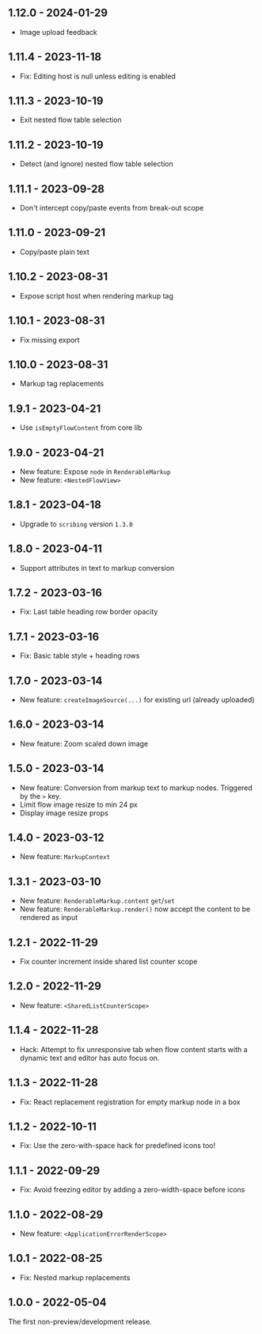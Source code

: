 ## 1.12.0 - 2024-01-29

- Image upload feedback

## 1.11.4 - 2023-11-18

- Fix: Editing host is null unless editing is enabled

## 1.11.3 - 2023-10-19

- Exit nested flow table selection

## 1.11.2 - 2023-10-19

- Detect (and ignore) nested flow table selection

## 1.11.1 - 2023-09-28

- Don't intercept copy/paste events from break-out scope

## 1.11.0 - 2023-09-21

- Copy/paste plain text

## 1.10.2 - 2023-08-31

- Expose script host when rendering markup tag

## 1.10.1 - 2023-08-31

- Fix missing export

## 1.10.0 - 2023-08-31

- Markup tag replacements

## 1.9.1 - 2023-04-21

- Use `isEmptyFlowContent` from core lib

## 1.9.0 - 2023-04-21

- New feature: Expose `node` in `RenderableMarkup`
- New feature: `<NestedFlowView>`

## 1.8.1 - 2023-04-18

- Upgrade to `scribing` version `1.3.0`

## 1.8.0 - 2023-04-11

- Support attributes in text to markup conversion

## 1.7.2 - 2023-03-16

- Fix: Last table heading row border opacity

## 1.7.1 - 2023-03-16

- Fix: Basic table style + heading rows

## 1.7.0 - 2023-03-14

- New feature: `createImageSource(...)` for existing url (already uploaded)

## 1.6.0 - 2023-03-14

- New feature: Zoom scaled down image

## 1.5.0 - 2023-03-14

- New feature: Conversion from markup text to markup nodes. Triggered by the `>` key.
- Limit flow image resize to min 24 px
- Display image resize props

## 1.4.0 - 2023-03-12

- New feature: `MarkupContext`

## 1.3.1 - 2023-03-10

- New feature: `RenderableMarkup.content` `get`/`set`
- New feature: `RenderableMarkup.render()` now accept the content to be rendered as input

## 1.2.1 - 2022-11-29

- Fix counter increment inside shared list counter scope

## 1.2.0 - 2022-11-29

- New feature: `<SharedListCounterScope>`

## 1.1.4 - 2022-11-28

- Hack: Attempt to fix unresponsive tab when flow content starts with a dynamic text
  and editor has auto focus on.

## 1.1.3 - 2022-11-28

- Fix: React replacement registration for empty markup node in a box

## 1.1.2 - 2022-10-11

- Fix: Use the zero-with-space hack for predefined icons too!

## 1.1.1 - 2022-09-29

- Fix: Avoid freezing editor by adding a zero-width-space before icons

## 1.1.0 - 2022-08-29

- New feature: `<ApplicationErrorRenderScope>`

## 1.0.1 - 2022-08-25

- Fix: Nested markup replacements

## 1.0.0 - 2022-05-04

The first non-preview/development release.
